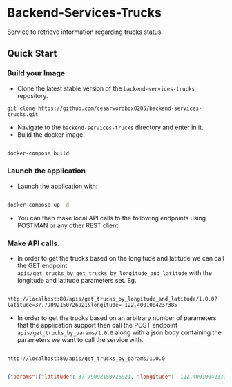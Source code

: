 # Backend-Services-Trucks
Service to retrieve information regarding trucks status

## Quick Start

### Build your Image

* Clone the latest stable version of the `backend-services-trucks` repository.

```
git clone https://github.com/cesarwordbox0205/backend-services-trucks.git
```

* Navigate to the `backend-services-trucks` directory and enter in it.
* Build the docker image:

```bash

docker-compose build

```

### Launch the application

* Launch the application with:

```bash

docker-compose up -d

```

* You can then make local API calls to the following endpoints using POSTMAN or any other REST client.

### Make API calls.


* In order to get the trucks based on the longitude and latitude we can call the GET endpoint `apis/get_trucks_by_get_trucks_by_longitude_and_latitude` with the longitude and latitude parameters set. Eg.

```

http://localhost:80/apis/get_trucks_by_longitude_and_latitude/1.0.0?latitude=37.79092150726921&longitude=-122.4001004237385

```

* In order to get the trucks based on an arbitrary number of parameters that the application support then call the POST endpoint `apis/get_trucks_by_params/1.0.0` along with a json body containing the parameters we want to call the service with.

```

http://localhost:80/apis/get_trucks_by_params/1.0.0

```

```JSON

{"params":{"latitude": 37.79092150726921, "longitude": -122.4001004237385}}

```
